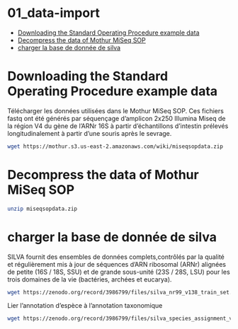 01\_data-import
================

  - [Downloading the Standard Operating Procedure example
    data](#downloading-the-standard-operating-procedure-example-data)
  - [Decompress the data of Mothur MiSeq
    SOP](#decompress-the-data-of-mothur-miseq-sop)
  - [charger la base de donnée de
    silva](#charger-la-base-de-donnée-de-silva)

# Downloading the Standard Operating Procedure example data

Télécharger les données utilisées dans le Mothur MiSeq SOP. Ces fichiers
fastq ont été générés par séquençage d’amplicon 2x250 Illumina Miseq de
la région V4 du gène de l’ARNr 16S à partir d’échantillons d’intestin
prélevés longitudinalement à partir d’une souris après le sevrage.

``` bash
wget https://mothur.s3.us-east-2.amazonaws.com/wiki/miseqsopdata.zip
```

# Decompress the data of Mothur MiSeq SOP

``` bash
unzip miseqsopdata.zip
```

# charger la base de donnée de silva

SILVA fournit des ensembles de données complets,contrôlés par la qualité
et régulièrement mis à jour de séquences d’ARN ribosomal (ARNr) alignées
de petite (16S / 18S, SSU) et de grande sous-unité (23S / 28S, LSU) pour
les trois domaines de la vie (bactéries, archées et eucarya).

``` bash
wget https://zenodo.org/record/3986799/files/silva_nr99_v138_train_set.fa.gz
```

Lier l’annotation d’espèce à l’annotation taxonomique

``` bash
wget https://zenodo.org/record/3986799/files/silva_species_assignment_v138.fa.gz
```
